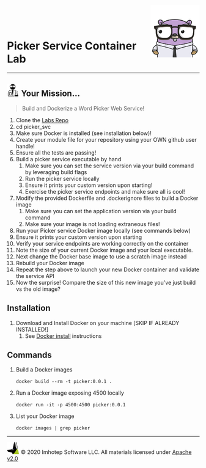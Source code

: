 <img src="../assets/gophernand.png" align="right" width="128" height="auto"/>

<br/>
<br/>
<br/>

# Picker Service Container Lab

---
## <img src="../assets/lab.png" width="auto" height="32"/> Your Mission...

> Build and Dockerize a Word Picker Web Service!

1. Clone the [Labs Repo](https://github.com/gopherland/labs_int)
2. cd picker_svc
3. Make sure Docker is installed (see installation below)!
4. Create your module file for your repository using your OWN github user handle!
5. Ensure all the tests are passing!
6. Build a picker service executable by hand
   1. Make sure you can set the service version via your build command by leveraging build flags
   2. Run the picker service locally
   3. Ensure it prints your custom version upon starting!
   4. Exercise the picker service endpoints and make sure all is cool!
7. Modify the provided Dockerfile and .dockerignore files to build a Docker image
   1. Make sure you can set the application version via your build command
   2. Make sure your image is not loading extraneous files!
8. Run your Picker service Docker image locally (see commands below)
9. Ensure it prints your custom version upon starting
10. Verify your service endpoints are working correctly on the container
11. Note the size of your current Docker image and your local executable.
12. Next change the Docker base image to use a scratch image instead
13. Rebuild your Docker image
14. Repeat the step above to launch your new Docker container and validate the
    service API
15. Now the surprise!
    Compare the size of this new image you've just build vs the old image?

## Installation

1. Download and Install Docker on your machine [SKIP IF ALREADY INSTALLED!]
   1. See [Docker install](https://www.docker.com/products/docker-desktop) instructions

## Commands

1. Build a Docker images

   ```shell
   docker build --rm -t picker:0.0.1 .
   ```

2. Run a Docker image exposing 4500 locally

   ```shell
   docker run -it -p 4500:4500 picker:0.0.1
   ```

3. List your Docker image

   ```shell
   docker images | grep picker
   ```

---
<img src="../assets/imhotep_logo.png" width="32" height="auto"/> © 2020 Imhotep Software LLC.
All materials licensed under [Apache v2.0](http://www.apache.org/licenses/LICENSE-2.0)